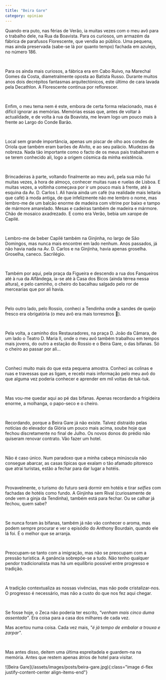 ```yaml
---
title: "Beira Gare"
category: opiniao
---
```


Quando era puto, nas férias de Verão, ia muitas vezes com o meu avô para o trabalho dele, na Rua da Boavista. Para os curiosos, um armazém da fábrica de parafusos Florescente, que vendia ao público. Uma pequena, mas ainda preservada (sabe-se lá por quanto tempo) fachada em azulejo, no número 186.

<br />

Para os ainda mais curiosos, a fábrica era em Cabo Ruivo, na Marechal Gomes da Costa, diametralmente oposta ao Batista Russo. Durante muitos anos dois decrépitos fantasmas arquitectónicos, este último de cara lavada pela Decathlon. A Florescente continua por reflorescer.

<br />

Enfim, o meu tema nem é este, embora de certa forma relacionado, mas é difícil ignorar as memórias. Memórias essas que, antes de voltar à actualidade, e de volta à rua da Boavista, me levam logo um pouco mais à frente ao Largo do Conde Barão.

<br />

Local sem grande importância, apenas um piscar de olho aos condes de Oriola que também eram barões de Alvito, e ao seu palácio. Miudezas da nobreza. Nada tão importante como o facto de os meus pais trabalharem e se terem conhecido ali, logo a origem cósmica da minha existência.

<br />

Brincadeiras à parte, voltando finalmente ao meu avô, pela sua mão fui muitas vezes, à hora de almoço, conhecer muitas ruas e ruelas de Lisboa. E muitas vezes, a voltinha começava por ir um pouco mais à frente, até à esquina da Av. D. Carlos I. Ali havia ainda um café (na realidade mais leitaria que café) à moda antiga, de que infelizmente não me lembro o nome, mas lembro-me de um balcão enorme de madeira com vitrine por baixo e tampo de mármore amarelado. Mesas e cadeiras também de madeira e mármore. Chão de mosaico axadrezado. E como era Verão, bebia um xarope de Capilé.

<br />

Lembro-me de beber Capilé também na Ginjinha, no largo de São Domingos, mas nunca mais encontrei em lado nenhum. Anos passados, já não havia nada na Av. D. Carlos e na Ginjinha, havia apenas groselha. Groselha, caneco. Sacrilégio.

<br />

Também por aqui, pela praça da Figueira e descendo a rua dos Fanqueiros até à rua da Alfândega, ia-se até à Casa dos Bicos (ainda térrea nessa altura), e pelo caminho, o cheiro do bacalhau salgado pelo ror de mercearias que por ali havia.

<br />

Pelo outro lado, pelo Rossio, conheci a Tendinha onde a sandes de queijo fresco era obrigatória (o meu avô era mais torresmos 🙂).

<br />

Pela volta, a caminho dos Restauradores, na praça D. João da Câmara, de um lado o Teatro D. Maria II, onde o meu avô também trabalhou em tempos mais jovens, do outro a estação do Rossio e o Beira Gare, o das bifanas. Só o cheiro ao passar por ali...

<br />

Conheci muito mais do que esta pequena amostra. Conheci as colinas e ruas e travessas que as ligam, e recebi mais informação pelo meu avô do que alguma vez poderia conhecer e aprender em mil voltas de tuk-tuk.

<br />

Mas vou-me quedar aqui ao pé das bifanas. Apenas recordando a frigideira enorme, a molhanga, o papo-seco e o cheiro.

<br />

Recordando, porque a Beira Gare já não existe. Talvez distraído pelas notícias do elevador da Glória um pouco mais acima, soube hoje que fechou discretamente no final de Julho. Os novos donos do prédio não quiseram renovar contrato. Vão fazer um hotel.

<br />

Não é caso único. Num paradoxo que a minha cabeça minúscula não consegue abarcar, as casas típicas que exalam o tão afamado pitoresco que atrai turistas, estão a fechar para dar lugar a hotéis.

<br />

Provavelmente, o turismo do futuro será dormir em hotéis e tirar *selfies* com fachadas de hotéis como fundo. A Ginjinha sem Rival (curiosamente de onde vem a ginja da Tendinha), também está para fechar. Ou se calhar já fechou, quem sabe?

<br />

Se nunca foram às bifanas, também já não vão conhecer o aroma, mas podem sempre procurar e ver o episódio do Anthony Bourdain, quando ele lá foi. É o melhor que se arranja.

<br />

Preocupam-se tanto com a imigração, mas não se preocupam com a pressão turística. A ganância sobrepõe-se a tudo. Não tenho qualquer pendor tradicionalista mas há um equilíbrio possível entre progresso e tradição.

<br />

A tradição contextualiza as nossas vivências, mas não pode cristalizar-nos. O progresso é necessário, mas não a custo do que nos fez aqui chegar.

<br />

Se fosse hoje, o Zeca não poderia ter escrito, *"venham mais cinco duma assentada"*. Era coisa para a casa dos milhares de cada vez.

Mas acertou numa coisa. Cada vez mais, *"é já tempo de embalar a trouxa e zarpar"*.

<br />

Mas antes disso, deitem uma última espreitadela e guardem-na na memória. Antes que restem apenas átrios de hotel para visitar.



<span class="container d-flex">
<span class="col">
    <span class="row">
        <span class="col-sm">
            <span class="row">![Beira Gare](/assets/images/posts/beira-gare.jpg){:class="image d-flex justify-content-center align-items-end"}</span>
        </span>
    </span> 
</span>
</span>

